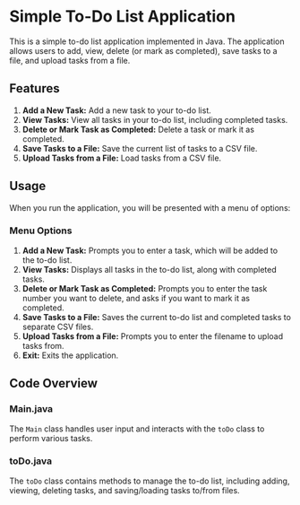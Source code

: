 # Simple To-Do List Application

This is a simple to-do list application implemented in Java. The application allows users to add, view, delete (or mark as completed), save tasks to a file, and upload tasks from a file.

## Features

1. **Add a New Task:** Add a new task to your to-do list.
2. **View Tasks:** View all tasks in your to-do list, including completed tasks.
3. **Delete or Mark Task as Completed:** Delete a task or mark it as completed.
4. **Save Tasks to a File:** Save the current list of tasks to a CSV file.
5. **Upload Tasks from a File:** Load tasks from a CSV file.

## Usage

When you run the application, you will be presented with a menu of options:


### Menu Options

1. **Add a New Task:** Prompts you to enter a task, which will be added to the to-do list.
2. **View Tasks:** Displays all tasks in the to-do list, along with completed tasks.
3. **Delete or Mark Task as Completed:** Prompts you to enter the task number you want to delete, and asks if you want to mark it as completed.
4. **Save Tasks to a File:** Saves the current to-do list and completed tasks to separate CSV files.
5. **Upload Tasks from a File:** Prompts you to enter the filename to upload tasks from.
6. **Exit:** Exits the application.

## Code Overview

### Main.java

The `Main` class handles user input and interacts with the `toDo` class to perform various tasks.

### toDo.java

The `toDo` class contains methods to manage the to-do list, including adding, viewing, deleting tasks, and saving/loading tasks to/from files.

